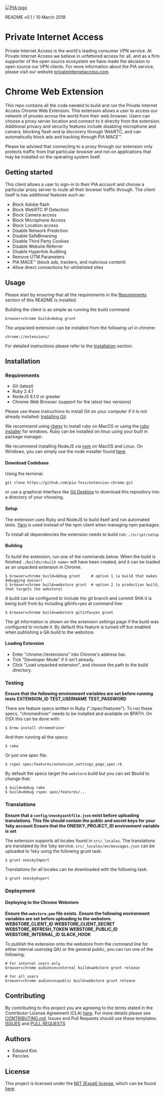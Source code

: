 [![PIA logo][pia-image]][pia-url]

README v0.1 / 10 March 2018

# Private Internet Access
Private Internet Access is the world's leading consumer VPN service. At Private Internet Access we believe in unfettered access for all, and as a firm supporter of the open source ecosystem we have made the decision to open source our VPN clients. For more information about the PIA service, please visit our website [privateinternetaccess.com](https://privateinternetaccess.com).

# Chrome Web Extension
This repo contains all the code needed to build and run the Private Internet Access Chrome Web Extension. This extension allows a user to access our network of proxies across the world from their web browser. Users can choose a proxy server location and connect to it directly from the extension. Additional privacy and security features include disabling microphone and camera, blocking flash and ip discovery through WebRTC, and can automatically block ads and tracking through PIA MACE™.

Please be advised that connecting to a proxy through our extension only protects traffic from that particular browser and not on applications that may be installed on the operating system itself.

## Getting started
This client allows a user to sign-in to their PIA account and choose a particular proxy server to route all their browser traffic through. The client itself is has additional features such as:
 - Block Adobe flash
 - Block WebRTC IP Detection
 - Block Camera access
 - Block Microphone Access
 - Block Location access
 - Disable Network Prediction
 - Disable SafeBrowsing
 - Disable Third Party Cookies
 - Disable Website Referrer
 - Disable Hyperlink Auditing
 - Remove UTM Parameters
 - PIA MACE™ (block ads, trackers, and malicious content)
 - Allow direct connections for whitelisted sites

## Usage
Please start by ensuring that all the requirements in the [Requirements](#requirements) section of this README is installed.

Building the client is as simple as running the build command:

 `browser=chrome build=debug grunt`

 The unpacked extension can be installed from the following url in chrome:

 `chrome://extensions/`

 For detailed instructions please refer to the [Installation](#installation) section.

## Installation

### Requirements
 - Git (latest)
 - Ruby 2.4.1
 - NodeJS 8.1.0 or greater
 - Chrome Web Browser (support for the latest two versions)

Please use these instructions to install Git on your computer if it is not already installed: [Installing Git](https://gist.github.com/derhuerst/1b15ff4652a867391f03)

We recommend using [rbenv](https://github.com/rbenv/rbenv) to install ruby on MacOS or using the [ruby installer](https://rubyinstaller.org/) for windows. Ruby can be installed on linux using your built in package manager.

We recommend installing NodeJS via [nvm](https://github.com/creationix/nvm) on MacOS and Linux. On Windows, you can simply use the node installer found [here](https://nodejs.org/en/).

#### Download Codebase
Using the terminal:

`git clone https://github.com/pia-foss/extension-chrome.git`

or use a graphical interface like [Git Desktop](https://desktop.github.com/) to download this repository into a directory of your choosing.

#### Setup
The extension uses Ruby and NodeJS to build itself and run automated tests.
[Yarn](https://yarnpkg.com) is used instead of the npm client when managing npm packages.

To install all dependencies the extension needs to build run:
  `./script/setup`

#### Building
To build the extension, run one of the commands below.
When the build is finished `./builds/<build name>` will have been created, and it can be loaded as an unpacked extension in Chrome.

    $ browser=chrome build=debug grunt     # option 1 (a build that makes debugging easier)
    $ browser=chrome build=webstore grunt  # option 2 (a production build, that targets the webstore)

A build can be configured to include the git branch and commit SHA it is being built from
by including gitinfo=yes at command line:

    $ browser=chrome build=webstore gitinfo=yes grunt

The git information is shown on the extension settings page if the build was configured to
include it. By default this feature is turned off but enabled when publishing a QA build
to the webstore.

#### Loading Extension

  * Enter "chrome://extensions" into Chrome's address bar.
  * Tick "Developer Mode" if it isn't already.
  * Click "Load unpacked extension", and choose the path to the build directory.


### Testing
**Ensure that the following environment variables are set before running tests**
**EXTENSION_ID**
**TEST_USERNAME**
**TEST_PASSWORD**

There are feature specs written in Ruby ("./spec/features").
To run these specs, "chromedriver" needs to be installed and available on $PATH.
On OSX this can be done with:

    $ brew install chromedriver

And then running all the specs:

    $ rake

Or just one spec file:

    $ rspec spec/features/extension_settings_page_spec.rb

By default the specs target the `webstore` build but you can set $build to change
that:

    $ build=debug rake
    $ build=debug rspec spec/features/...

### Translations

**Ensure that a `config/oneskyauthfile.json` exist before uploading translations. This file should contain the public and secret keys for your 1sky account**
**Ensure that the ONESKY_PROJECT_ID environment variable is set**

The extension supports all locales found in `src/_locales`. The translations are
translated by the 1sky service. `src/_locales/en/messages.json` can be uploaded to 1sky
using the following grunt task:

    $ grunt oneskyImport

Translations for all locales can be downloaded with the following task:

    $ grunt oneskyExport

### Deployment
#### Deploying to the Chrome Webstore

**Ensure the `webstore.pem` file exists.**
**Ensure the following environment variables are set before uploading to the webstore.**
**WEBSTORE_CLIENT_ID**
**WEBSTORE_CLIENT_SECRET**
**WEBSTORE_REFRESH_TOKEN**
**WEBSTORE_PUBLIC_ID**
**WEBSTORE_INTERNAL_ID**
**SLACK_HOOK**


To publish the extension onto the webstore from the command line for either internal
users(eg QA) or the general public, you can run one of the following:

    # For internal users only
    browser=chrome audience=internal build=webstore grunt release

    # For all users
    browser=chrome audience=public build=webstore grunt release

## Contributing
By contributing to this project you are agreeing to the terms stated in the Contributor License Agreement (CLA) [here](/CLA.rst). For more details please see  [CONTRIBUTING.md](/.github/CONTRIBUTING.md). Issues and Pull Requests should use these templates: [ISSUES](/.github/ISSUE_TEMPLATE.md) and [PULL REQUESTS](/.github/PULL_REQUEST_TEMPLATE.md)

## Authors
 - Edward Kim
 - Pericles

## License
This project is licensed under the [MIT (Expat) license](https://choosealicense.com/licenses/mit/), which can be found [here](/LICENSE).

<!-- Markdown link & img dfn's -->
[pia-image]: https://www.privateinternetaccess.com/assets/PIALogo2x-0d1e1094ac909ea4c93df06e2da3db4ee8a73d8b2770f0f7d768a8603c62a82f.png
[pia-url]: https://www.privateinternetaccess.com/
[wiki]: https://en.wikipedia.org/wiki/Private_Internet_Access
